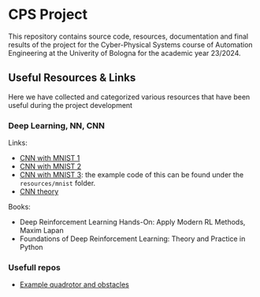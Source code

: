 # CPS Project

This repository contains source code, resources, documentation and final results of the project for the Cyber-Physical Systems course of Automation Engineering at the Univerity of Bologna for the academic year 23/2024.

## Useful Resources & Links

Here we have collected and categorized various resources that have been useful during the project development

### Deep Learning, NN, CNN

Links:
- [CNN with MNIST 1](https://pyimagesearch.com/2021/07/19/pytorch-training-your-first-convolutional-neural-network-cnn/)
- [CNN with MNIST 2](https://www.kaggle.com/code/sdelecourt/cnn-with-pytorch-for-mnist)
- [CNN with MNIST 3](https://medium.com/@nutanbhogendrasharma/pytorch-convolutional-neural-network-with-mnist-dataset-4e8a4265e118): the example code of this can be found under the `resources/mnist` folder.
- [CNN theory](https://cs231n.github.io/convolutional-networks/)

Books:
- Deep Reinforcement Learning Hands-On: Apply Modern RL Methods, Maxim Lapan
- Foundations of Deep Reinforcement Learning: Theory and Practice in Python

### Usefull repos
- [Example quadrotor and obstacles](https://github.com/ntnu-arl/aerial_gym_simulator) 

